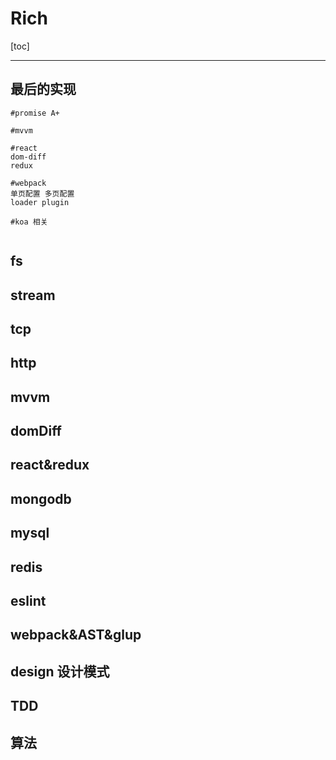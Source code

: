 # Rich

[toc]

---
## 最后的实现
```
#promise A+

#mvvm

#react
dom-diff
redux

#webpack
单页配置 多页配置
loader plugin

#koa 相关


```


## fs


## stream


## tcp


## http


## mvvm


## domDiff


## react&redux


## mongodb


## mysql


## redis


## eslint


## webpack&AST&glup


## design 设计模式


## TDD


## 算法